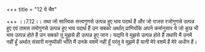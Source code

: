 +++
title = "12 ये चैव"

+++
।।7.12।। तथा जो सात्त्विक सत्त्वगुणसे उत्पन्न हुए भाव पदार्थ हैं और जो
राजस रजोगुणसे उत्पन्न हुए एवं तामस तमोगुणसे उत्पन्न हुए भाव पदार्थ हैं
उन सबको अर्थात् प्राणियोंके अपने कर्मानुसार ये जो कुछ भी भाव उत्पन्न
होते हैं उन सबको तू मुझसे ही उत्पन्न हुए जान। यद्यपि वे मुझसे उत्पन्न
होते हैं तथापि मैं उनमें नहीं हूँ अर्थात् संसारी मनुष्योंकी भाँति मैं
उनके वशमें नहीं हूँ परंतु वे मुझमें हैं यानी मेरे वशमें हैं मेरे अधीन
हैं।  
  
